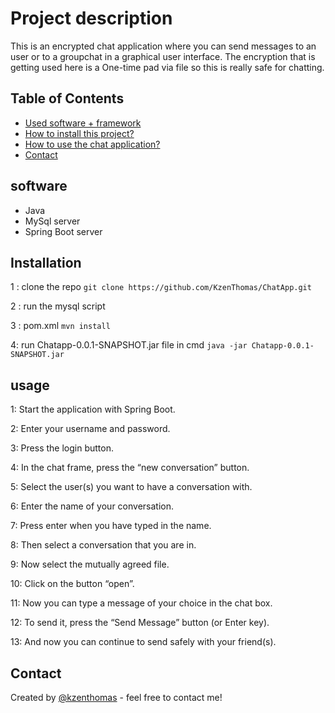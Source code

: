 # Project description
This is an encrypted chat application where you can send messages to an user or to a groupchat in a graphical user interface. The encryption that is getting used here is a One-time pad via file so this is really safe for chatting.

## Table of Contents
* [Used software + framework](#software )
* [How to install this project?](#Installation)
* [How to use the chat application?](#usage)
* [Contact](#contact)

## software 
- Java
- MySql server
- Spring Boot server

## Installation
1 : clone the repo
`git clone https://github.com/KzenThomas/ChatApp.git`

2 : run the mysql script

3 : pom.xml
`mvn install`

4: run Chatapp-0.0.1-SNAPSHOT.jar file in cmd
`java -jar Chatapp-0.0.1-SNAPSHOT.jar`

## usage
1: Start the application with Spring Boot.

2: Enter your username and password.

3: Press the login button.

4: In the chat frame, press the “new conversation” button.

5: Select the user(s) you want to have a conversation with.

6: Enter the name of your conversation.

7: Press enter when you have typed in the name.

8: Then select a conversation that you are in.

9: Now select the mutually agreed file.

10: Click on the button “open”.

11: Now you can type a message of your choice in the chat box.

12: To send it, press the “Send Message” button (or Enter key).

13: And now you can continue to send safely with your friend(s).

## Contact
Created by [@kzenthomas](https://github.com/KzenThomas) - feel free to contact me!
